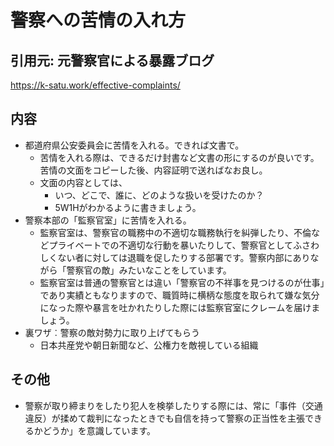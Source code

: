 # 警察への苦情の入れ方
## 引用元: 元警察官による暴露ブログ
https://k-satu.work/effective-complaints/

## 内容
- 都道府県公安委員会に苦情を入れる。できれば文書で。
  - 苦情を入れる際は、できるだけ封書など文書の形にするのが良いです。苦情の文面をコピーした後、内容証明で送ればなお良し。
  - 文面の内容としては、
    - いつ、どこで、誰に、どのような扱いを受けたのか？
    - 5W1Hがわかるように書きましょう。
- 警察本部の「監察官室」に苦情を入れる。
  - 監察官室は、警察官の職務中の不適切な職務執行を糾弾したり、不倫などプライベートでの不適切な行動を暴いたりして、警察官としてふさわしくない者に対しては退職を促したりする部署です。警察内部にありながら「警察官の敵」みたいなことをしています。
  - 監察官室は普通の警察官とは違い「警察官の不祥事を見つけるのが仕事」であり実績ともなりますので、職質時に横柄な態度を取られて嫌な気分になった際や暴言を吐かれたりした際には監察官室にクレームを届けましょう。
- 裏ワザ︰警察の敵対勢力に取り上げてもらう
  - 日本共産党や朝日新聞など、公権力を敵視している組織

## その他
- 警察が取り締まりをしたり犯人を検挙したりする際には、常に「事件（交通違反）が揉めて裁判になったときでも自信を持って警察の正当性を主張できるかどうか」を意識しています。

